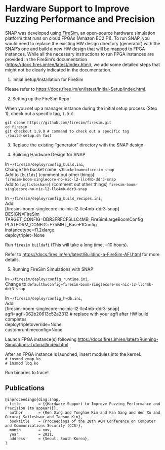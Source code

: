 # Hardware Support to Improve Fuzzing Performance and Precision

SNAP was developed using [FireSim](https://fires.im), an open-source hardware simulation platform that runs on cloud FPGAs (Amazon EC2 F1).
To run SNAP, you would need to replace the existing HW design directory (generator) with the SNAP’s one and build a new HW design that will be mapped to FPGA instances.
While all the necessary instructions to run FPGA instances are provided in the FireSim’s documentation (https://docs.fires.im/en/latest/index.html), we add some detailed steps that might not be clearly indicated in the documentation.

1. Initial Setup/Installation for FireSim

Please refer to https://docs.fires.im/en/latest/Initial-Setup/index.html.

2. Setting up the FireSim Repo

When you set up a manager instance during the initial setup process (Step 1), check out a specific tag, ```1.9.0```.

```git clone https://github.com/firesim/firesim.git``` \
```cd firesim``` \
```git checkout 1.9.0 # command to check out a specific tag``` \
```./build-setup.sh fast```

3. Replace the existing “generator” directory with the SNAP design.

4. Building Hardware Design for SNAP

In ```~/firesim/deploy/config_build.ini```, \
Change the bucket name: ```s3bucketname=firesim-snap``` \
Add to ```[builds]``` (comment out other things) \
```firesim-boom-singlecore-no-nic-l2-llc4mb-ddr3-snap``` \
Add to ```[agfistoshare]``` (comment out other things)
```firesim-boom-singlecore-no-nic-l2-llc4mb-ddr3-snap```

In ```~/firesim/deploy/config_build_recipes.ini```, \
Add \
[firesim-boom-singlecore-no-nic-l2-llc4mb-ddr3-snap] \
DESIGN=FireSim \
TARGET_CONFIG=DDR3FRFCFSLLC4MB_FireSimLargeBoomConfig \
PLATFORM_CONFIG=F75MHz_BaseF1Config \
instancetype=f1.2xlarge \
deploytriplet=None

Run ```firesim buildafi``` (This will take a long time, ~10 hours).

Refer to https://docs.fires.im/en/latest/Building-a-FireSim-AFI.html for more details.

5. Running FireSim Simulations with SNAP

In ```~/firesim/deploy/config_runtime.ini```, \
Change to ```defaulthwconfig=firesim-boom-singlecore-no-nic-l2-llc4mb-ddr3-snap```

In ```~/firesim/deploy/config_hwdb.ini```, \
Add \
[firesim-boom-singlecore-no-nic-l2-llc4mb-ddr3-snap] \
agfi=agfi-062b20613c52a2313 # replace with your agfi after HW build completes \
deploytripletoverride=None \
customruntimeconfig=None

Launch FPGA instance(s) following https://docs.fires.im/en/latest/Running-Simulations-Tutorial/index.html.

After an FPGA instance is launched, insert modules into the kernel. \
```# insmod cmap.ko``` \
```# insmod lbq.ko```

Run binaries to trace!


## Publications
```
@inproceedings{ding:snap,
  title        = {{Hardware Support to Improve Fuzzing Performance and Precision (to appear)}},
  author       = {Ren Ding and Yonghae Kim and Fan Sang and Wen Xu and Gururaj Saileshwar and Taesoo Kim},
  booktitle    = {Proceedings of the 28th ACM Conference on Computer and Communications Security (CCS)},
  month        = nov,
  year         = 2021,
  address      = {Seoul, South Korea},
}
```
